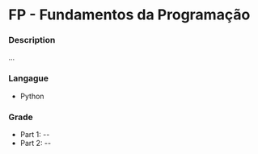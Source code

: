 #  FP - Fundamentos da Programação

### Description

...

### Langague
* Python

### Grade
* Part 1: --
* Part 2: --
